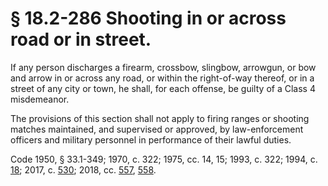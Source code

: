 # § 18.2-286 Shooting in or across road or in street.

<p>If any person discharges a firearm, crossbow, slingbow, arrowgun, or bow and arrow in or across any road, or within the right-of-way thereof, or in a street of any city or town, he shall, for each offense, be guilty of a Class 4 misdemeanor.</p><p>The provisions of this section shall not apply to firing ranges or shooting matches maintained, and supervised or approved, by law-enforcement officers and military personnel in performance of their lawful duties.</p><p>Code 1950, § 33.1-349; 1970, c. 322; 1975, cc. 14, 15; 1993, c. 322; 1994, c. <a href='http://lis.virginia.gov/cgi-bin/legp604.exe?941+ful+CHAP0018'>18</a>; 2017, c. <a href='http://lis.virginia.gov/cgi-bin/legp604.exe?171+ful+CHAP0530'>530</a>; 2018, cc. <a href='http://lis.virginia.gov/cgi-bin/legp604.exe?181+ful+CHAP0557'>557</a>, <a href='http://lis.virginia.gov/cgi-bin/legp604.exe?181+ful+CHAP0558'>558</a>.</p>